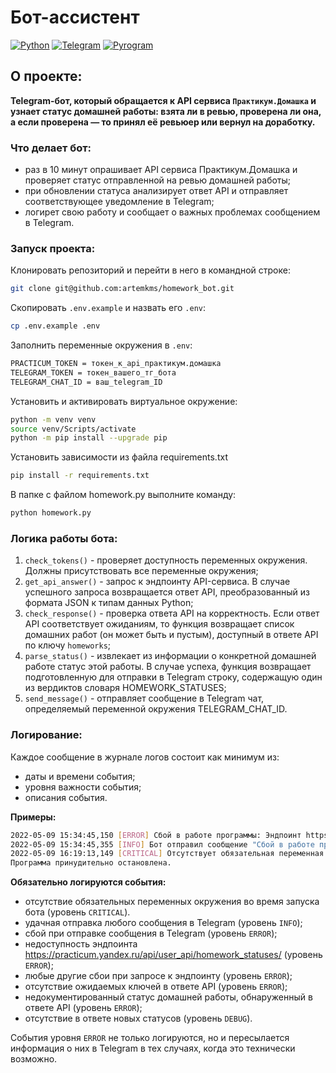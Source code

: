 # Бот-ассистент
[![Python](https://img.shields.io/badge/Made%20with-Python-green?logo=python&logoColor=white&color)](https://www.python.org/)
[![Telegram](https://img.shields.io/static/v1?message=bot&logo=telegram&labelColor=5c5c5c&color=1182c3&logoColor=white&label=%20&style=plastic)](https://core.telegram.org/bots/api)
[![Pyrogram](https://img.shields.io/static/v1?message=pyrogram&logo=github&labelColor=5c5c5c&color=1182c3&logoColor=white&label=%20&style=plastic)](https://github.com/pyrogram/pyrogram)


## О проекте:
**Telegram-бот, который обращается к API сервиса `Практикум.Домашка` и узнает статус домашней работы: взята ли в ревью, проверена ли она, а если проверена — то принял её ревьюер или вернул на доработку.**

### Что делает бот:
- раз в 10 минут опрашивает API сервиса Практикум.Домашка и проверяет статус отправленной на ревью домашней работы;
- при обновлении статуса анализирует ответ API и отправляет соответствующее уведомление в Telegram;
- логирет свою работу и сообщает о важных проблемах сообщением в Telegram.

### Запуск проекта:
Клонировать репозиторий и перейти в него в командной строке:
```sh
git clone git@github.com:artemkms/homework_bot.git
```
Скопировать `.env.example` и назвать его `.env`:
```sh
cp .env.example .env
```
Заполнить переменные окружения в `.env`:
```sh
PRACTICUM_TOKEN = токен_к_api_практикум.домашка
TELEGRAM_TOKEN = токен_вашего_тг_бота
TELEGRAM_CHAT_ID = ваш_telegram_ID
```
Установить и активировать виртуальное окружение:
```sh
python -m venv venv
source venv/Scripts/activate
python -m pip install --upgrade pip
```
Установить зависимости из файла requirements.txt
```sh
pip install -r requirements.txt
```
В папке с файлом homework.py выполните команду:
```sh
python homework.py
```

### Логика работы бота:
1. `check_tokens()` - проверяет доступность переменных окружения. Должны присутствовать все переменные окружения;
2. `get_api_answer()` - запрос к эндпоинту API-сервиса. В случае успешного запроса возвращается ответ API, преобразованный из формата JSON к типам данных Python;
3. `check_response()` -  проверка ответа API на корректность. Если ответ API соответствует ожиданиям, то функция возвращает список домашних работ (он может быть и пустым), доступный в ответе API по ключу `homeworks`;
4. `parse_status()` - извлекает из информации о конкретной домашней работе статус этой работы. В случае успеха, функция возвращает подготовленную для отправки в Telegram строку, содержащую один из вердиктов словаря HOMEWORK_STATUSES;
5. `send_message()` - отправляет сообщение в Telegram чат, определяемый переменной окружения TELEGRAM_CHAT_ID.

### Логирование:
Каждое сообщение в журнале логов состоит как минимум из:
- даты и времени события;
- уровня важности события;
- описания события. 

**Примеры:**
```sh
2022-05-09 15:34:45,150 [ERROR] Сбой в работе программы: Эндпоинт https://practicum.yandex.ru/api/user_api/homework_statuses/111 недоступен. Код ответа API: 404
2022-05-09 15:34:45,355 [INFO] Бот отправил сообщение "Сбой в работе программы: Эндпоинт [https://practicum.yandex.ru/api/user_api/homework_statuses/](https://practicum.yandex.ru/api/user_api/homework_statuses/) недоступен. Код ответа API: 404"
2022-05-09 16:19:13,149 [CRITICAL] Отсутствует обязательная переменная окружения: 'TELEGRAM_CHAT_ID'
Программа принудительно остановлена.
```

**Обязательно логируются события:**
- отсутствие обязательных переменных окружения во время запуска бота (уровень `CRITICAL`).
- удачная отправка любого сообщения в Telegram (уровень `INFO`);
- сбой при отправке сообщения в Telegram (уровень `ERROR`);
- недоступность эндпоинта https://practicum.yandex.ru/api/user_api/homework_statuses/ (уровень `ERROR`);
- любые другие сбои при запросе к эндпоинту (уровень `ERROR`);
- отсутствие ожидаемых ключей в ответе API (уровень `ERROR`);
- недокументированный статус домашней работы, обнаруженный в ответе API (уровень `ERROR`);
- отсутствие в ответе новых статусов (уровень `DEBUG`).

События уровня `ERROR` не только логируются, но и пересылается информация о них в Telegram в тех случаях, когда это технически возможно.

